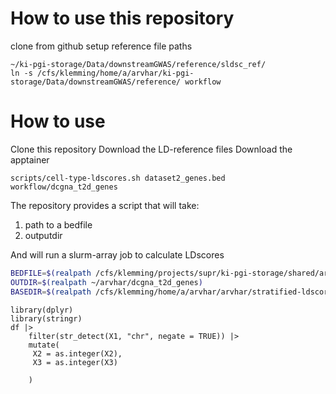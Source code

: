 # How to use this repository
clone from github
setup reference file paths

```
~/ki-pgi-storage/Data/downstreamGWAS/reference/sldsc_ref/
ln -s /cfs/klemming/home/a/arvhar/ki-pgi-storage/Data/downstreamGWAS/reference/ workflow

```

# How to use
Clone this repository
Download the LD-reference files
Download the apptainer

```
scripts/cell-type-ldscores.sh dataset2_genes.bed workflow/dcgna_t2d_genes
```

The repository provides a script that will take:
1. path to a bedfile
2. outputdir

And will run a slurm-array job to calculate LDscores
```bash
BEDFILE=$(realpath /cfs/klemming/projects/supr/ki-pgi-storage/shared/arvhar/dataset2_genes.bed)
OUTDIR=$(realpath ~/arvhar/dcgna_t2d_genes)
BASEDIR=$(realpath /cfs/klemming/home/a/arvhar/arvhar/stratified-ldscore-regression)


```



```{r}
library(dplyr)
library(stringr)
df |> 
    filter(str_detect(X1, "chr", negate = TRUE)) |>
    mutate(
     X2 = as.integer(X2),
     X3 = as.integer(X3)

    )
```
